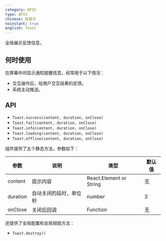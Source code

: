 ```yaml
---
category: APIS
type: APIS
chinese: 轻提示
noinstant: true
english: Toast
---
```


全局展示反馈信息。

## 何时使用

在屏幕中间显示通知提醒信息。经常用于以下情况：

- 交互操作后，给用户交互结果的反馈。
- 系统主动推送。

## API

- `Toast.success(content, duration, onClose)`
- `Toast.fail(content, duration, onClose)`
- `Toast.info(content, duration, onClose)`
- `Toast.loading(content, duration, onClose)`
- `Toast.offline(content, duration, onClose)`

组件提供了五个静态方法，参数如下：

| 参数       | 说明           | 类型                       | 默认值       |
|------------|----------------|----------------------------|--------------|
| content    | 提示内容       | React.Element or String    | 无           |
| duration   | 自动关闭的延时，单位秒 | number                 | 3          |
| onClose    | 关闭后回调 |  Function                 | 无          |


还提供了全局配置和全局销毁方法：

- `Toast.destroy()`
